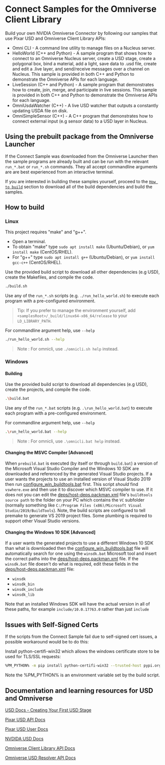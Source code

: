 # Connect Samples for the Omniverse Client Library

Build your own NVIDIA Omniverse Connector by following our samples that use Pixar USD and Omniverse Client Library APIs:

- Omni CLI - A command line utility to manage files on a Nucleus server.
- HelloWorld (C++ and Python) - A sample program that shows how to connect to an Omniverse Nucleus server, create a USD stage, create a polygonal box, bind a material, add a light, save data to .usd file, create and edit a .live layer, and send/receive messages over a channel on Nucleus. This sample is provided in both C++ and Python to demonstrate the Omniverse APIs for each language.
- LiveSession (C++ and Python) - A sample program that demonstrates how to create, join, merge, and participate in live sessions. This sample is provided in both C++ and Python to demonstrate the Omniverse APIs for each language.
- OmniUsdaWatcher (C++) - A live USD watcher that outputs a constantly updating USDA file on disk.
- OmniSimpleSensor (C++) - A C++ program that demonstrates how to connect external input (e.g sensor data) to a USD layer in Nucleus.

## Using the prebuilt package from the Omniverse Launcher

If the Connect Sample was downloaded from the Omniverse Launcher then the sample programs are already built and can be run with the relevant `run_*.bat` or `run_*.sh` commands. They all accept commandline arguments are are best experienced from an interactive terminal.

If you are interested in building these samples yourself, proceed to the [`How to build`](#how-to-build) section to download all of the build dependencies and build the samples.

## How to build

### Linux
This project requires "make" and "g++".

- Open a terminal.
- To obtain "make" type ```sudo apt install make``` (Ubuntu/Debian), or ```yum install make``` (CentOS/RHEL).  
- For "g++" type ```sudo apt install g++``` (Ubuntu/Debian), or ```yum install gcc-c++``` (CentOS/RHEL).

Use the provided build script to download all other dependencies (e.g USD), create the Makefiles, and compile the code.

```bash
./build.sh
```

Use any of the `run_*.sh` scripts (e.g. `./run_hello_world.sh`) to execute each program with a pre-configured environment.

> Tip: If you prefer to manage the environment yourself, add `<samplesRoot>/_build/linux64-x86_64/release` to your `LD_LIBRARY_PATH`.

For commandline argument help, use `--help`
```bash
./run_hello_world.sh --help
```

> Note : For omnicli, use `./omnicli.sh help` instead.

### Windows
#### Building
Use the provided build script to download all dependencies (e.g USD), create the projects, and compile the code.  
```bash
.\build.bat
```

Use any of the `run_*.bat` scripts (e.g. `.\run_hello_world.bat`) to execute each program with a pre-configured environment.

For commandline argument help, use `--help`
```bash
.\run_hello_world.bat --help
```

> Note : For omnicli, use `.\omnicli.bat help` instead.

#### Changing the  MSVC Compiler [Advanced]

When `prebuild.bat` is executed (by itself or through `build.bat`) a version of the Microsoft Visual Studio Compiler and the Windows 10 SDK are downloaded and referenced by the generated Visual Studio projects.  If a user wants the projects to use an installed version of Visual Studio 2019 then run [configure_win_buildtools.bat](configure_win_buildtools.bat) first.  This script _should_ find `vswhere.exe` and then use it to discover which MSVC compiler to use.  If it does not you can edit the [deps/host-deps.packman.xml](deps/host-deps.packman.xml) file's `buildtools` `source path` to the folder on your PC which contains the `VC` subfolder (normally something like `C:/Program Files (x86)/Microsoft Visual Studio/2019/BuildTools`).  Note, the build scripts are configured to tell premake to generate VS 2019 project files.  Some plumbing is required to support other Visual Studio versions.

#### Changing the Windows 10 SDK [Advanced]
If a user wants the generated projects to use a different Windows 10 SDK than what is downloaded then the [configure_win_buildtools.bat](configure_win_buildtools.bat) file will automatically search for one using the `winsdk.bat` Microsoft tool and insert the correct paths into the [deps/host-deps.packman.xml](deps/host-deps.packman.xml) file.  If the `winsdk.bat` file doesn't do what is required, edit these fields in the [deps/host-deps.packman.xml](deps/host-deps.packman.xml) file:
* `winsdk`
* `winsdk_bin`
* `winsdk_include`
* `winsdk_lib`

Note that an installed Windows SDK will have the actual version in all of these paths, for example `include/10.0.17763.0` rather than just `include`


## Issues with Self-Signed Certs
If the scripts from the Connect Sample fail due to self-signed cert issues, a possible workaround would be to do this:

Install python-certifi-win32 which allows the windows certificate store to be used for TLS/SSL requests:

```bash
%PM_PYTHON% -m pip install python-certifi-win32 --trusted-host pypi.org --trusted-host files.pythonhosted.org
```

Note the %PM_PYTHON% is an environment variable set by the build script.



## Documentation and learning resources for USD and Omniverse

[USD Docs - Creating Your First USD Stage](https://graphics.pixar.com/usd/docs/Hello-World---Creating-Your-First-USD-Stage.html)

[Pixar USD API Docs](https://graphics.pixar.com/usd/docs/api/index.html)

[Pixar USD User Docs](https://graphics.pixar.com/usd/release/index.html)

[NVDIDA USD Docs](https://developer.nvidia.com/usd)

[Omniverse Client Library API Docs](https://omniverse-docs.s3-website-us-east-1.amazonaws.com/client_library)

[Omniverse USD Resolver API Docs](http://omniverse-docs.s3-website-us-east-1.amazonaws.com/usd_resolver)
